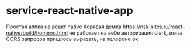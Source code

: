 # service-react-native-app
Простая аппка на реакт native
Корявая демка https://nsk-sites.ru/react-native/build/homeoo.html
не работает на вебе авторизация clerk, из-за CORS запросов
пришлось вырезать, на телефоне ок
